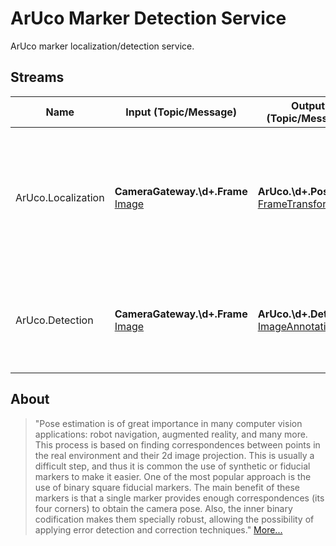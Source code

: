 ArUco Marker Detection Service
==================

ArUco marker localization/detection service.

Streams
-----------

| Name | Input (Topic/Message) | Output (Topic/Message) | Description | 
| ---- | --------------------- | ---------------------- | ----------- |
| ArUco.Localization | **CameraGateway.\d+.Frame** [Image] | **ArUco.\d+.Pose** [FrameTransformation] | Localize markers on the world in relation to the respective camera frame an publishes a FrameTransformation for each marker localized. Marker frame ids are calculated as MarkerID + 100 |
| ArUco.Detection | **CameraGateway.\d+.Frame** [Image] | **ArUco.\d+.Detection** [ImageAnnotations] | Detect markers on images published by cameras an publishes a single ImageAnnotations message containing all the detected markers |


[Image]: https://github.com/labviros/is-msgs/blob/modern-cmake/docs/README.md#is.vision.Image
[FrameTransformation]: https://github.com/labviros/is-msgs/blob/modern-cmake/docs/README.md#is.vision.FrameTransformation
[ImageAnnotations]: https://github.com/labviros/is-msgs/blob/modern-cmake/docs/README.md#is.vision.ImageAnnotations


About
------

> "Pose estimation is of great importance in many computer vision applications: robot navigation, augmented reality, and many more. This process is based on finding correspondences between points in the real environment and their 2d image projection. This is usually a difficult step, and thus it is common the use of synthetic or fiducial markers to make it easier.
> One of the most popular approach is the use of binary square fiducial markers. The main benefit of these markers is that a single marker provides enough correspondences (its four corners) to obtain the camera pose. Also, the inner binary codification makes them specially robust, allowing the possibility of applying error detection and correction techniques." [More...](https://docs.opencv.org/3.1.0/d5/dae/tutorial_aruco_detection.html)